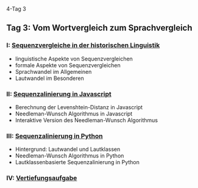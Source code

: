 4-Tag 3

## Tag 3: Vom Wortvergleich zum Sprachvergleich

### I: [Sequenzvergleiche in der historischen Linguistik](sitzung-3-1.html)
  - linguistische Aspekte von Sequenzvergleichen
  - formale Aspekte von Sequenzvergleichen
  - Sprachwandel im Allgemeinen
  - Lautwandel im Besonderen

### II: [Sequenzalinierung in Javascript](sitzung-3-2.html)
  - Berechnung der Levenshtein-Distanz in Javascript
  - Needleman-Wunsch Algorithmus in Javascript
  - Interaktive Version des Needleman-Wunsch Algorithmus

### III: [Sequenzalinierung in Python](sitzung-3-3.html)
  - Hintergrund: Lautwandel und Lautklassen
  - Needleman-Wunsch Algorithmus in Python
  - Lautklassenbasierte Sequenzalinierung in Python

### IV: [Vertiefungsaufgabe](sitzung-3-4.html)

